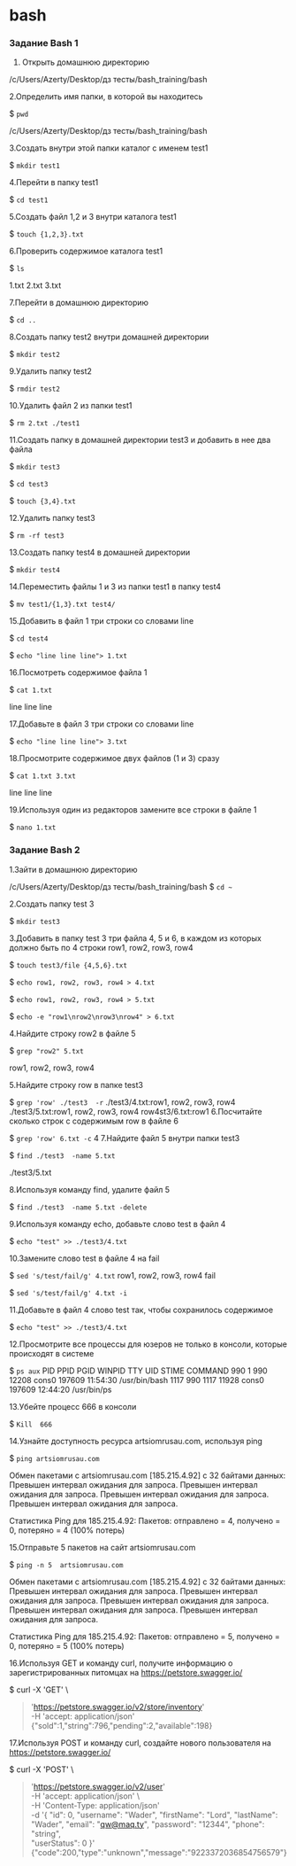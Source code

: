 # bash 

### Задание Bash 1


1. Открыть домашнюю директорию

 /c/Users/Azerty/Desktop/дз тесты/bash_training/bash

2.Определить имя папки, в которой вы находитесь

 $ `pwd`

 /c/Users/Azerty/Desktop/дз тесты/bash_training/bash

3.Создать внутри этой папки каталог  с именем test1

 $ `mkdir test1`

4.Перейти в папку test1

 $ `cd test1`

5.Создать файл 1,2 и 3 внутри каталога test1
 
 $ `touch {1,2,3}.txt`

6.Проверить содержимое каталога test1

 $ `ls`

 1.txt  2.txt  3.txt

7.Перейти в домашнюю директорию

 $ `cd ..`

8.Создать папку test2 внутри домашней директории

 $ `mkdir test2`

9.Удалить папку test2

 $ `rmdir test2`

10.Удалить файл 2 из папки test1

 $ `rm 2.txt ./test1`

11.Создать папку в домашней директории test3 и добавить в нее два файла

$ `mkdir test3`

 $ `cd test3`

 $ `touch {3,4}.txt`

12.Удалить папку test3

 $ `rm -rf test3`

13.Создать папку test4 в домашней директории

 $ `mkdir test4`

14.Переместить файлы 1 и 3 из папки test1 в папку test4

 $ `mv test1/{1,3}.txt test4/`

15.Добавить в файл 1 три строки со словами line

 $ `cd test4`

 $ `echo "line line line"> 1.txt`

16.Посмотреть содержимое файла 1

 $ `cat 1.txt`

 line line line

17.Добавьте в файл 3 три строки со словами line

 $ `echo "line line line"> 3.txt`

18.Просмотрите содержимое двух файлов (1 и 3) сразу

 $ `cat 1.txt 3.txt`

 line line line

19.Используя один из редакторов замените все строки в файле 1

 $ `nano 1.txt`


 ### Задание Bash 2

 1.Зайти в домашнюю директорию

  /c/Users/Azerty/Desktop/дз тесты/bash_training/bash
  $ `cd ~`

 2.Создать папку test 3

  $ `mkdir test3`

 3.Добавить в папку test 3 три файла 4, 5 и 6, в каждом из которых должно быть по 4 строки row1, row2, row3, row4

  $ `touch test3/file {4,5,6}.txt`

  $ `echo row1, row2, row3, row4 > 4.txt`

  $ `echo row1, row2, row3, row4 > 5.txt`

  $ `echo -e "row1\nrow2\nrow3\nrow4" > 6.txt`

 4.Найдите строку row2 в файле 5

  $ `grep "row2" 5.txt`
  
  row1, row2, row3, row4

  5.Найдите строку row в папке test3

  $ `grep 'row' ./test3  -r`
  ./test3/4.txt:row1, row2, row3, row4
  ./test3/5.txt:row1, row2, row3, row4
  row4st3/6.txt:row1
  6.Посчитайте сколько строк с содержимым row в файле 6
  
  $ `grep 'row' 6.txt -c`
  4
  7.Найдите файл 5 внутри папки test3

  $ `find ./test3  -name 5.txt`

  ./test3/5.txt

  8.Используя команду find, удалите файл 5

  $ `find ./test3  -name 5.txt -delete`

  9.Используя команду echo, добавьте слово test в файл 4

  $ `echo "test" >> ./test3/4.txt`

  10.Замените слово test в файле 4 на fail

  $ `sed 's/test/fail/g' 4.txt`
  row1, row2, row3, row4
  fail

  $ `sed 's/test/fail/g' 4.txt -i`

  11.Добавьте в файл 4 слово test так, чтобы сохранилось содержимое

  $ `echo "test" >> ./test3/4.txt`

  12.Просмотрите все процессы для юзеров не только в консоли, которые происходят в системе

  $ `ps aux`
      PID    PPID    PGID     WINPID   TTY         UID    STIME COMMAND
      990       1     990      12208  cons0     197609 11:54:30 /usr/bin/bash
     1117     990    1117      11928  cons0     197609 12:44:20 /usr/bin/ps 


  13.Убейте процесс 666 в консоли
  
  $ `Kill  666`

  14.Узнайте доступность ресурса artsiomrusau.com, используя ping
  
  $ `ping artsiomrusau.com`

Обмен пакетами с artsiomrusau.com [185.215.4.92] с 32 байтами данных:
Превышен интервал ожидания для запроса.
Превышен интервал ожидания для запроса.
Превышен интервал ожидания для запроса.
Превышен интервал ожидания для запроса.

Статистика Ping для 185.215.4.92:
    Пакетов: отправлено = 4, получено = 0, потеряно = 4
    (100% потерь)


  15.Отправьте 5 пакетов на сайт artsiomrusau.com

  $ `ping -n 5  artsiomrusau.com`

Обмен пакетами с artsiomrusau.com [185.215.4.92] с 32 байтами данных:
Превышен интервал ожидания для запроса.
Превышен интервал ожидания для запроса.
Превышен интервал ожидания для запроса.
Превышен интервал ожидания для запроса.
Превышен интервал ожидания для запроса.

Статистика Ping для 185.215.4.92:
    Пакетов: отправлено = 5, получено = 0, потеряно = 5
    (100% потерь)

  16.Используя GET и команду curl, получите информацию о зарегистрированных питомцах на https://petstore.swagger.io/

  $ curl -X 'GET' \
>   'https://petstore.swagger.io/v2/store/inventory' \
>   -H 'accept: application/json'
{"sold":1,"string":796,"pending":2,"available":198}

  17.Используя POST и команду curl, создайте нового пользователя на https://petstore.swagger.io/

  $ curl -X 'POST' \
  >   'https://petstore.swagger.io/v2/user' \
  >   -H 'accept: application/json' \        
  >   -H 'Content-Type: application/json' \
  >   -d '{
  >   "id": 0,
  >   "username": "Wader",
  >   "firstName": "Lord",
  >   "lastName": "Wader", 
  >   "email": "qw@maq.ty",
  >   "password": "12344", 
  >   "phone": "string",   
  >   "userStatus": 0
  > }'
  {"code":200,"type":"unknown","message":"9223372036854756579"}

